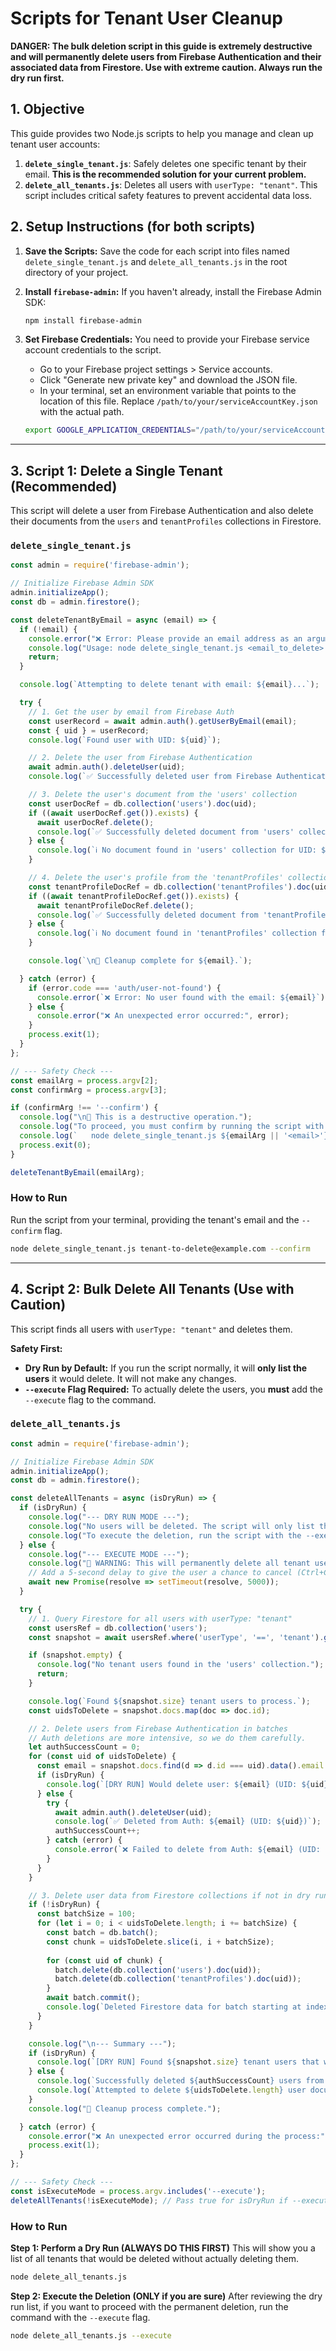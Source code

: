 
# Scripts for Tenant User Cleanup

**DANGER: The bulk deletion script in this guide is extremely destructive and will permanently delete users from Firebase Authentication and their associated data from Firestore. Use with extreme caution. Always run the dry run first.**

## 1. Objective

This guide provides two Node.js scripts to help you manage and clean up tenant user accounts:
1.  **`delete_single_tenant.js`**: Safely deletes one specific tenant by their email. **This is the recommended solution for your current problem.**
2.  **`delete_all_tenants.js`**: Deletes all users with `userType: "tenant"`. This script includes critical safety features to prevent accidental data loss.

## 2. Setup Instructions (for both scripts)

1.  **Save the Scripts:** Save the code for each script into files named `delete_single_tenant.js` and `delete_all_tenants.js` in the root directory of your project.

2.  **Install `firebase-admin`:** If you haven't already, install the Firebase Admin SDK:
    ```bash
    npm install firebase-admin
    ```

3.  **Set Firebase Credentials:** You need to provide your Firebase service account credentials to the script.
    *   Go to your Firebase project settings > Service accounts.
    *   Click "Generate new private key" and download the JSON file.
    *   In your terminal, set an environment variable that points to the location of this file. Replace `/path/to/your/serviceAccountKey.json` with the actual path.
    ```bash
    export GOOGLE_APPLICATION_CREDENTIALS="/path/to/your/serviceAccountKey.json"
    ```

---

## 3. Script 1: Delete a Single Tenant (Recommended)

This script will delete a user from Firebase Authentication and also delete their documents from the `users` and `tenantProfiles` collections in Firestore.

### `delete_single_tenant.js`
```javascript
const admin = require('firebase-admin');

// Initialize Firebase Admin SDK
admin.initializeApp();
const db = admin.firestore();

const deleteTenantByEmail = async (email) => {
  if (!email) {
    console.error("❌ Error: Please provide an email address as an argument.");
    console.log("Usage: node delete_single_tenant.js <email_to_delete> --confirm");
    return;
  }

  console.log(`Attempting to delete tenant with email: ${email}...`);

  try {
    // 1. Get the user by email from Firebase Auth
    const userRecord = await admin.auth().getUserByEmail(email);
    const { uid } = userRecord;
    console.log(`Found user with UID: ${uid}`);

    // 2. Delete the user from Firebase Authentication
    await admin.auth().deleteUser(uid);
    console.log(`✅ Successfully deleted user from Firebase Authentication.`);

    // 3. Delete the user's document from the 'users' collection
    const userDocRef = db.collection('users').doc(uid);
    if ((await userDocRef.get()).exists) {
      await userDocRef.delete();
      console.log(`✅ Successfully deleted document from 'users' collection.`);
    } else {
      console.log(`ℹ️ No document found in 'users' collection for UID: ${uid}.`);
    }

    // 4. Delete the user's profile from the 'tenantProfiles' collection
    const tenantProfileDocRef = db.collection('tenantProfiles').doc(uid);
    if ((await tenantProfileDocRef.get()).exists) {
      await tenantProfileDocRef.delete();
      console.log(`✅ Successfully deleted document from 'tenantProfiles' collection.`);
    } else {
      console.log(`ℹ️ No document found in 'tenantProfiles' collection for UID: ${uid}.`);
    }

    console.log(`\n🎉 Cleanup complete for ${email}.`);

  } catch (error) {
    if (error.code === 'auth/user-not-found') {
      console.error(`❌ Error: No user found with the email: ${email}`);
    } else {
      console.error("❌ An unexpected error occurred:", error);
    }
    process.exit(1);
  }
};

// --- Safety Check ---
const emailArg = process.argv[2];
const confirmArg = process.argv[3];

if (confirmArg !== '--confirm') {
  console.log("\n🛑 This is a destructive operation.");
  console.log("To proceed, you must confirm by running the script with the --confirm flag:");
  console.log(`   node delete_single_tenant.js ${emailArg || '<email>'} --confirm\n`);
  process.exit(0);
}

deleteTenantByEmail(emailArg);
```

### How to Run
Run the script from your terminal, providing the tenant's email and the `--confirm` flag.
```bash
node delete_single_tenant.js tenant-to-delete@example.com --confirm
```

---

## 4. Script 2: Bulk Delete All Tenants (Use with Caution)

This script finds all users with `userType: "tenant"` and deletes them.

**Safety First:**
-   **Dry Run by Default:** If you run the script normally, it will **only list the users** it would delete. It will not make any changes.
-   **`--execute` Flag Required:** To actually delete the users, you **must** add the `--execute` flag to the command.

### `delete_all_tenants.js`
```javascript
const admin = require('firebase-admin');

// Initialize Firebase Admin SDK
admin.initializeApp();
const db = admin.firestore();

const deleteAllTenants = async (isDryRun) => {
  if (isDryRun) {
    console.log("--- DRY RUN MODE ---");
    console.log("No users will be deleted. The script will only list the tenants it would affect.");
    console.log("To execute the deletion, run the script with the --execute flag.\n");
  } else {
    console.log("--- EXECUTE MODE ---");
    console.log("🛑 WARNING: This will permanently delete all tenant users and their data.");
    // Add a 5-second delay to give the user a chance to cancel (Ctrl+C)
    await new Promise(resolve => setTimeout(resolve, 5000));
  }

  try {
    // 1. Query Firestore for all users with userType: "tenant"
    const usersRef = db.collection('users');
    const snapshot = await usersRef.where('userType', '==', 'tenant').get();

    if (snapshot.empty) {
      console.log("No tenant users found in the 'users' collection.");
      return;
    }

    console.log(`Found ${snapshot.size} tenant users to process.`);
    const uidsToDelete = snapshot.docs.map(doc => doc.id);

    // 2. Delete users from Firebase Authentication in batches
    // Auth deletions are more intensive, so we do them carefully.
    let authSuccessCount = 0;
    for (const uid of uidsToDelete) {
      const email = snapshot.docs.find(d => d.id === uid).data().email || 'No Email';
      if (isDryRun) {
        console.log(`[DRY RUN] Would delete user: ${email} (UID: ${uid})`);
      } else {
        try {
          await admin.auth().deleteUser(uid);
          console.log(`✅ Deleted from Auth: ${email} (UID: ${uid})`);
          authSuccessCount++;
        } catch (error) {
          console.error(`❌ Failed to delete from Auth: ${email} (UID: ${uid})`, error.message);
        }
      }
    }

    // 3. Delete user data from Firestore collections if not in dry run
    if (!isDryRun) {
      const batchSize = 100;
      for (let i = 0; i < uidsToDelete.length; i += batchSize) {
        const batch = db.batch();
        const chunk = uidsToDelete.slice(i, i + batchSize);
        
        for (const uid of chunk) {
          batch.delete(db.collection('users').doc(uid));
          batch.delete(db.collection('tenantProfiles').doc(uid));
        }
        await batch.commit();
        console.log(`Deleted Firestore data for batch starting at index ${i}.`);
      }
    }

    console.log("\n--- Summary ---");
    if (isDryRun) {
      console.log(`[DRY RUN] Found ${snapshot.size} tenant users that would be deleted.`);
    } else {
      console.log(`Successfully deleted ${authSuccessCount} users from Firebase Authentication.`);
      console.log(`Attempted to delete ${uidsToDelete.length} user documents from Firestore.`);
    }
    console.log("🎉 Cleanup process complete.");

  } catch (error) {
    console.error("❌ An unexpected error occurred during the process:", error);
    process.exit(1);
  }
};

// --- Safety Check ---
const isExecuteMode = process.argv.includes('--execute');
deleteAllTenants(!isExecuteMode); // Pass true for isDryRun if --execute is not present
```

### How to Run

**Step 1: Perform a Dry Run (ALWAYS DO THIS FIRST)**
This will show you a list of all tenants that would be deleted without actually deleting them.
```bash
node delete_all_tenants.js
```

**Step 2: Execute the Deletion (ONLY if you are sure)**
After reviewing the dry run list, if you want to proceed with the permanent deletion, run the command with the `--execute` flag.
```bash
node delete_all_tenants.js --execute
```
